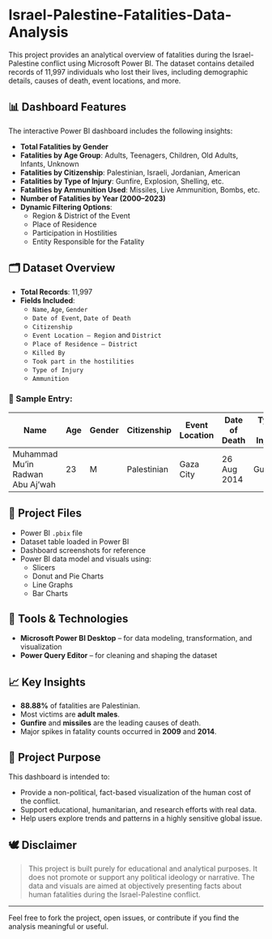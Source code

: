 # Israel-Palestine-Fatalities-Data-Analysis

This project provides an analytical overview of fatalities during the Israel-Palestine conflict using Microsoft Power BI. The dataset contains detailed records of 11,997 individuals who lost their lives, including demographic details, causes of death, event locations, and more.

## 📊 Dashboard Features

The interactive Power BI dashboard includes the following insights:

- **Total Fatalities by Gender**
- **Fatalities by Age Group**: Adults, Teenagers, Children, Old Adults, Infants, Unknown
- **Fatalities by Citizenship**: Palestinian, Israeli, Jordanian, American
- **Fatalities by Type of Injury**: Gunfire, Explosion, Shelling, etc.
- **Fatalities by Ammunition Used**: Missiles, Live Ammunition, Bombs, etc.
- **Number of Fatalities by Year (2000–2023)**
- **Dynamic Filtering Options**:
  - Region & District of the Event
  - Place of Residence
  - Participation in Hostilities
  - Entity Responsible for the Fatality

## 🗂️ Dataset Overview

- **Total Records**: 11,997
- **Fields Included**:
  - `Name`, `Age`, `Gender`
  - `Date of Event`, `Date of Death`
  - `Citizenship`
  - `Event Location – Region` and `District`
  - `Place of Residence – District`
  - `Killed By`
  - `Took part in the hostilities`
  - `Type of Injury`
  - `Ammunition`

### 📌 Sample Entry:

| Name                               | Age | Gender | Citizenship | Event Location | Date of Death | Type of Injury |
|------------------------------------|-----|--------|-------------|----------------|---------------|----------------|
| Muhammad Mu’in Radwan Abu Aj’wah  | 23  | M      | Palestinian | Gaza City      | 26 Aug 2014   | Gunfire        |

## 📁 Project Files

- Power BI `.pbix` file
- Dataset table loaded in Power BI
- Dashboard screenshots for reference
- Power BI data model and visuals using:
  - Slicers
  - Donut and Pie Charts
  - Line Graphs
  - Bar Charts

## 🧰 Tools & Technologies

- **Microsoft Power BI Desktop** – for data modeling, transformation, and visualization
- **Power Query Editor** – for cleaning and shaping the dataset

## 📈 Key Insights

- **88.88%** of fatalities are Palestinian.
- Most victims are **adult males**.
- **Gunfire** and **missiles** are the leading causes of death.
- Major spikes in fatality counts occurred in **2009** and **2014**.

## 🧠 Project Purpose

This dashboard is intended to:
- Provide a non-political, fact-based visualization of the human cost of the conflict.
- Support educational, humanitarian, and research efforts with real data.
- Help users explore trends and patterns in a highly sensitive global issue.

## 🕊️ Disclaimer

> This project is built purely for educational and analytical purposes. It does not promote or support any political ideology or narrative. The data and visuals are aimed at objectively presenting facts about human fatalities during the Israel-Palestine conflict.

---

Feel free to fork the project, open issues, or contribute if you find the analysis meaningful or useful.
